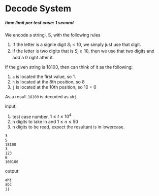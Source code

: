 # Decode System

##### time limit per test case: 1 second 

We encode a stringi, S, with the following rules
1. If the letter is a signle digit $S_i < 10$, we simply just use that digit. 
2. if the letter is two digits that is $S_i \geq 10$, then we use that two digits and add a 0 right after it. 

If the given string is 18100, then can think of it as the following: 
1. ```a``` is located the first value, so 1.
2. ```h``` is located at the 8th position, so 8
3. ```j``` is located at the 10th position, so 10 + 0

As a result ```18100``` is decoded as ```ahj```.

input:

1. test case number, $1\leq t \leq 10^4$
2. n digits to take in and $1 \leq n \leq 50$
3. n digits to be read, expect the resultant is in lowercase. 

```
3
5
18100
3
123
6
100100
```

output:
```
ahj
abc
jj
```

